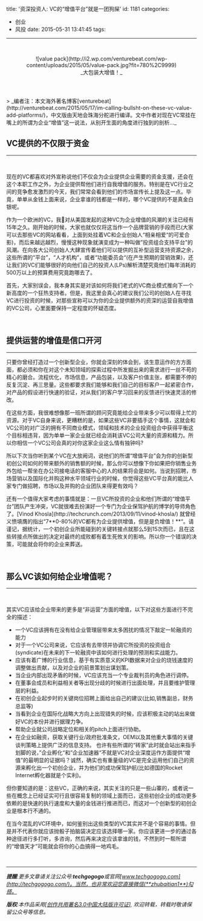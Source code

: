 title: '资深投资人: VC的“增值平台”就是一团狗屎'
id: 1181
categories:
  - 创业
  - 风投
date: 2015-05-31 13:41:45
tags:
---

&nbsp;

<header class="entry-header">
<div class="entry-content-thumbnail">![value pack](http://i2.wp.com/venturebeat.com/wp-content/uploads/2015/05/value-pack.jpg?fit=780%2C9999)
<div class="wp-caption">
<div class="vb_image_source">_大包装大增值！_</div>
</div>
</div>
<div class="entry-meta clearfix"></div>
</header>
> _编者注：本文海外著名博客[venturebeat](http://venturebeat.com/2015/05/17/im-calling-bullsht-on-these-vc-value-add-platforms/)，中文版由天地会珠海分舵进行编译。文中作者对现在VC常挂在嘴上的所谓为企业“增值”这一说法，从别开生面的角度进行独到的剖析..._

## VC提供的不仅限于资金

* * *

&nbsp;
<div class="entry-content">
<div class="post-content">

现在的VC都喜欢对外宣称说他们不仅会为企业提供企业需要的资金支援，还会在这个本职工作之外，为企业提供帮他们进行自我增值的服务。特别是在VC行业之间的竞争愈发激烈的今天，我们常常会看到他们的市场宣传长上提及这一点。毕竟，单单从金钱上面来说，企业拿谁的钱都是一样的，哪个VC提供的不是真金白银呢。

作为一个欧洲的VC，我对从美国发起的这种VC为企业增值的风潮的关注已经有15年之久。刚开始的时候，大家也就仅仅将这当作一个品牌营销的手段而已(大家可以去那些VC的网站看看，上面到处挂着VC和企业创始人“相亲相爱“的可爱合影)，而后来越远越烈，慢慢这种现象就演变成为一种叫做”投资组合支持平台"的风潮。在向各大公司创始人大肆宣传着他们可以提供的互补型运营支持资源之余，这些所谓的“平台”，“人才机构”，或者“功能委员会“(在产生预期的营销效果)，还让我们的VC们能够很好的向他们自己的投资人(LPs)解析清楚究竟他们每年消耗的500万以上的预算费用究竟跑哪去了。

首先，大家别误会，我本身其实是对该如何将我们老式的VC商业模式推向下一个新高度的一个狂热支持者。但是，我这里会真心的建议我们公司的创始人在寻找VC进行投资的时候，对那些宣称可以为你的企业提供额外的资深的运营自我增值的VC公司，心里面要保持一定程度的怀疑态度。

&nbsp;

## 提供运营的增值是信口开河

* * *

只要你曾经打造过一个创新型企业，你就会深刻的体会到，该生意运作的方方面面，都必须和你在对这个未知领域的探索过程中所发掘出来的需求进行一丝不苟的精心的磨合。流程优化，市场信息，产品包装，以及客户价值主张，都需要不停的反复沉淀、再三思量。这些都要求我们能够和我们自己的目标客户一起紧密合作，对产品的假设进行快速的验证，对从我们的客户学习回来的反馈进行快速灵活的修改。

在这些方面，我很难想像那一班所谓的顾问究竟能给企业带来多少可以帮得上忙的资源。对于VC自身来说，更糟糕的是，如果这些VC非要插手这个事情，这就会和VC公司的对广泛的拥有不同商业模式，领域和技术的企业投资组合中获得平衡这个目标相违背，因为单单一家企业就已经会消耗该VC公司大量的资源和精力。所以你相信一个VC公司会真的对你这家企业这么情有独钟吗?

所以下次当你听到某个VC在大放阙词，说他们的所谓“增值平台”会为你的创新型初创公司如何的带来额外的销售额的时候，那么你可以想像下你如果把你销售业务外包给一帮坐在办公司接电话的客服中心的人的结果将会是如何。当说到招聘，市场营销以及国际化并购这种水平领域行业的时候，你觉得这些VC平台真的能比人家专门做招聘，市场以及并购的企业团队来得更有效吗？

</div>
</div>
还有一个值得大家考虑的事情就是：一旦VC所投资的企业和他们所谓的“增值平台”团队产生冲突，VC就很难去扮演好一个专门为企业保驾护航的博学的导师角色了。[Vinod Khosla](http://techcrunch.com/2013/09/11/vinod-khosla/) 就曾经义愤填膺的指出“7**0-80%的VC都有为企业提供增值，但是是负增值！**“。请谨记，据统计，一个初创企业所能碰到的关键转接点就那么5到15次而已，且在这些转接点所做出的决定对最终的成败都有着生死攸关的影响。所以你一个错误的决策，可能就会将你的企业来葬送。

&nbsp;

## 那么VC该如何给企业增值呢？

* * *

&nbsp;
<div class="entry-content">
<div class="post-content">

其实VC应该给企业带来的更多是“非运营”方面的增值，以下对这些方面进行不完全的描述：

*   一个VC应该拥有在没有给企业管理层带来太多困扰的情况下敲定一轮融资的能力
*   对于一个VC公司来说，它应该有去带领并协调它所投资的投资组合(syndicate)在未来的下一轮融资中该如何进行处理的预测和实战能力。
*   应该有着广博的行业信息，基于有实质意义的KPI数据来对企业的烧钱速度的调整做出贡献，以及对企业的前景策划出谋划策。
*   当企业内部出现矛盾的时候，VC应该充当一个专业裁判员的角色进行调停。
*   <span style="line-height: 1.5;">在董事会成员和利益相关者等出现分歧的时候进行出面处理，并且要维护管理层的利益。</span>
*   <span style="line-height: 1.5;">在初创企业起步时的关键岗位招聘上面给出自己的建议(比如,销售副总，财务总监等)</span>
*   <span style="line-height: 1.5;">当看到企业在国际化战略大方向上出现错失的时候，应该积极主动的站出来做好VC的本份并进行据理力争。</span>
*   <span style="line-height: 1.5;">帮助企业就公司战略定位和相关的pitch上面进行协助。</span>
*   <span style="line-height: 1.5;">在企业如融资，获取关键行业/政府批准条文，OEM以及其他重大事情的关键谈判策略上提供广泛的信息支持。</span>
也许有些所谓的“砖家”此时就会站出来指手划脚的说，”企业孵化“和”企业加速器“不就是VC对企业深度运作方面提供“增值”的最明显的证据吗？诚然，确实也有重量级的VC是完全运用他们自己的资源来孵化出一个初创企业，并为他们的成功保驾护航(比如德国的Rocket Internet孵化器就是个实利)。

但你要知道的是：这些VC，正确的来说，其实关注的只是一些山寨的，或者说一些在概念上已经证实可行且很容易复制的领域上面而已，这些初创企业的成功更多依赖的是快速的执行速度和大量的金钱进行推进而已，而这对一个创新型的初创企业是根本行不通的。

在当今混乱的VC环境中，如何鉴别出这些类型的VC其实并不是个容易的事情。但是并不代表你就应该抛骰子拍脑袋决定应该选择哪一家。你应该更进一步的通过各种途径进行多打听，多咨询，然后再来决定应该拿谁的钱，不然到时一帮所谓的“增值天才”可能就会将你的心血搞得一地鸡毛。

</div>
&nbsp;
<div class="post-content">

* * *

_**提醒**:更多文章请关注公众号:**techgogogo**或官网[www.techgogogo.com](http://techgogogo.com/)。当然，也非常欢迎您直接微信(**zhubaitian1**)勾搭。_

_**版权**:本作品采用[[创作共用署名3.0中国大陆版许可证](http://creativecommons.org/licenses/by/3.0/cn/)], 欢迎转载，转载时敬请保留公众号等信息。_

</div>
</div>